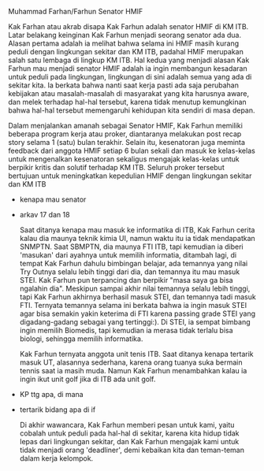 Muhammad Farhan/Farhun
Senator HMIF

  Kak Farhan atau akrab disapa Kak Farhun adalah senator HMIF di KM ITB. Latar belakang keinginan Kak Farhun menjadi seorang senator ada dua. Alasan pertama adalah ia melihat bahwa selama ini HMIF masih kurang peduli dengan lingkungan sekitar dan KM ITB, padahal HMIF merupakan salah satu lembaga di lingkup KM ITB. Hal kedua yang menjadi alasan Kak Farhun mau menjadi senator HMIF adalah ia ingin membangun kesadaran untuk peduli pada lingkungan, lingkungan di sini adalah semua yang ada di sekitar kita. Ia berkata bahwa nanti saat kerja pasti ada saja perubahan kebijakan atau masalah-masalah di masyarakat yang kita harusnya aware, dan melek terhadap hal-hal tersebut, karena tidak menutup kemungkinan bahwa hal-hal tersebut memengaruhi kehidupan kita sendiri di masa depan.
  
  Dalam menjalankan amanah sebagai Senator HMIF, Kak Farhun memiliki beberapa program kerja atau proker, diantaranya melakukan post recap story selama 1 (satu) bulan terakhir. Selain itu, kesenatoran juga meminta feedback dari anggota HMIF setiap 6 bulan sekali dan masuk ke kelas-kelas untuk mengenalkan kesenatoran sekaligus mengajak kelas-kelas untuk berpikir kritis dan solutif terhadap KM ITB. Seluruh proker tersebut bertujuan untuk meningkatkan kepedulian HMIF dengan lingkungan sekitar dan KM ITB

- kenapa mau senator
- arkav 17 dan 18

  Saat ditanya kenapa mau masuk ke informatika di ITB, Kak Farhun cerita kalau dia maunya teknik kimia UI, namun waktu itu ia tidak mendapatkan SNMPTN. Saat SBMPTN, dia maunya FTI ITB, tapi kemudian ia diberi 'masukan' dari ayahnya untuk memilih informatia, ditambah lagi, di tempat Kak Farhun dahulu bimbingan belajar, ada temannya yang nilai Try Outnya selalu lebih tinggi dari dia, dan temannya itu mau masuk STEI. Kak Farhun pun terpancing dan berpikir "masa saya ga bisa ngalahin dia". Meskipun sampai akhir nilai temannya selalu lebih tinggi, tapi Kak Farhun akhirnya berhasil masuk STEI, dan temannya tadi masuk FTI. Ternyata temannya selama ini berkata bahwa ia ingin masuk STEI agar bisa semakin yakin keterima di FTI karena passing grade STEI yang digadang-gadang sebagai yang tertinggi:). Di STEI, ia sempat bimbang ingin memilih Biomedis, tapi kemudian ia merasa tidak terlalu bisa biologi, sehingga memilih informatika.

  Kak Farhun ternyata anggota unit tenis ITB. Saat ditanya kenapa tertarik masuk UT, alasannya sederhana, karena orang tuanya suka bermain tennis saat ia masih muda. Namun Kak Farhun menambahkan kalau ia ingin ikut unit golf jika di ITB ada unit golf.

- KP ttg apa, di mana
- tertarik bidang apa di if

  Di akhir wawancara, Kak Farhun memberi pesan untuk kami, yaitu cobalah untuk peduli pada hal-hal di sekitar, karena kita hidup tidak lepas dari lingkungan sekitar, dan Kak Farhun mengajak kami untuk tidak menjadi orang 'deadliner', demi kebaikan kita dan teman-teman dalam kerja kelompok.
